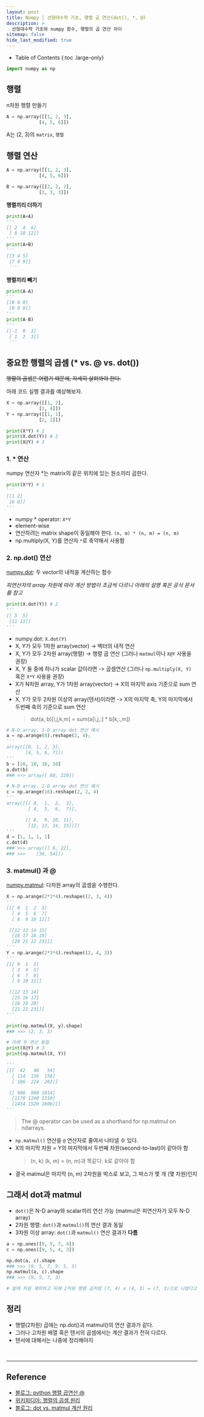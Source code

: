 ```yaml
---
layout: post
title: Numpy | 선형대수학 기초, 행렬 곱 연산(dot(), *, @)
description: >
  선형대수학 기초와 numpy 함수, 행렬의 곱 연산 차이
sitemap: false
hide_last_modified: true
---
```


- Table of Contents
{:toc .large-only}


~~~python
import numpy as np
~~~

## 행렬
n차원 행렬 만들기  
~~~python
A = np.array([[1, 2, 3],
            [4, 5, 6]])
~~~
A는 (2, 3)의 `matrix`, `행렬` 


## 행렬 연산
~~~python
A = np.array([[1, 2, 3],
            [4, 5, 6]])

B = np.array([[2, 2, 2],
            [3, 3, 3]])
~~~

**행렬끼리 더하기**  
~~~python
print(A+A)
'''
[[ 2  4  6]
 [ 8 10 12]]
'''
print(A+B)
'''
[[3 4 5]
 [7 8 9]]
 '''
~~~

**행렬끼리 빼기**
~~~python
print(A-A)
'''
[[0 0 0]
 [0 0 0]]
'''
print(A-B)
'''
[[-1  0  1]
 [ 1  2  3]]
 '''
~~~

## 중요한 행렬의 곱셈 (* vs. @ vs. dot())

~~행렬의 곱셈은 어렵기 때문에, 자세히 살펴봐야 한다.~~

아래 코드 실행 결과를 예상해보자.

~~~python
X = np.array([[1, 2],
            [3, 4]])
Y = np.array([[1, 1],
            [2, 2]])

print(X*Y) # 1
print(X.dot(Y)) # 2
print(X@Y) # 3
~~~

### 1. * 연산
numpy 연산자 *는 matrix의 같은 위치에 있는 원소끼리 곱한다.

~~~python
print(X*Y) # 1
'''
[[1 2]
 [6 8]]
'''
~~~

- numpy * operator: `X*Y`
- element-wise
- 연산하려는 matrix shape이 동일해야 한다. `(n, m) * (n, m) = (n, m)`
- np.multiply(X, Y)를 연산자 `*`로 축약해서 사용함

### 2. np.dot() 연산
[numpy.dot](https://numpy.org/doc/stable/reference/generated/numpy.dot.html#numpy.dot): 두 vector의 내적을 계산하는 함수

*피연산자의 array 차원에 따라 계산 방법이 조금씩 다르니 아래의 설명 혹은 공식 문서를 참고*

~~~python
print(X.dot(Y)) # 2
'''
[[ 5  5]
 [11 11]]
'''
~~~

- numpy.dot: `X.dot(Y)`
- X, Y가 모두 1차원 array(vector) -> 벡터의 내적 연산
- X, Y가 모두 2차원 array(행렬) -> 행렬 곱 연산 (그러나 `matmul`이나 `X@Y` 사용을 권장)
- X, Y 둘 중에 하나가 scalar 값이라면 -> 곱셈연산 (그러나 `np.multiply(X, Y)` 혹은 `X*Y` 사용을 권장)
- X가 N차원 array, Y가 1차원 array(vector) -> X의 마지막 axis 기준으로 sum 연산
- X, Y가 모두 2차원 이상의 array(텐서)이라면 -> X의 마지막 축, Y의 마지막에서 두번째 축의 기준으로 sum 연산
    > dot(a, b)[i,j,k,m] = sum(a[i,j,:] * b[k,:,m])

~~~python
# N-D array, 1-D array dot 연산 예시
a = np.arange(8).reshape(2, 4); 
'''
array([[0, 1, 2, 3],
       [4, 5, 6, 7]])
'''
b = [10, 10, 10, 10]
a.dot(b)
### >>> array([ 60, 220])
~~~

~~~python
# N-D array, 1-D array dot 연산 예시
c = np.arange(16).reshape(2, 2, 4)
'''
array([[[ 0,  1,  2,  3],
        [ 4,  5,  6,  7]],

       [[ 8,  9, 10, 11],
        [12, 13, 14, 15]]])
'''
d = [1, 1, 1, 1]
c.dot(d)
### >>> array([[ 6, 22],
### >>>    [38, 54]])
~~~


### 3. matmul() 과 @  
 [numpy.matmul](https://numpy.org/doc/stable/reference/generated/numpy.matmul.html): 다차원 array의 곱셈을 수행한다.

~~~python
X = np.arange(2*3*4).reshape((2, 3, 4))
'''
[[[ 0  1  2  3]
  [ 4  5  6  7]
  [ 8  9 10 11]]

 [[12 13 14 15]
  [16 17 18 19]
  [20 21 22 23]]]
'''
Y = np.arange(2*3*4).reshape((2, 4, 3))
'''
[[[ 0  1  2]
  [ 3  4  5]
  [ 6  7  8]
  [ 9 10 11]]

 [[12 13 14]
  [15 16 17]
  [18 19 20]
  [21 22 23]]]
'''

print(np.matmul(X, y).shape)
### >>> (2, 3, 3)

# 아래 두 연산 동일
print(X@Y) # 3
print(np.matmul(X, Y)) 

'''
[[[  42   48   54]
  [ 114  136  158]
  [ 186  224  262]]

 [[ 906  960 1014]
  [1170 1240 1310]
  [1434 1520 1606]]]
'''
~~~

> The @ operator can be used as a shorthand for np.matmul on ndarrays.

- `np.matmul()` 연산을 `@` 연산자로 줄여서 나타낼 수 있다.
- X의 마지막 차원 = Y의 마지막에서 두번째 차원(second-to-last)이 같아야 함
    > (n, k) (k, m) = (n, m)과 똑같다. k로 같아야 함
- 결국 matmul은 마지막 (n, m) 2차원을 박스로 보고, 그 박스가 몇 개 (몇 차원)인지

## 그래서 dot과 matmul

- `dot()`은 N-D array와 scalar끼리 연산 가능 (matmul은 피연산자가 모두 N-D array)
- 2차원 행렬: `dot()`과 `matmul()`의 연산 결과 동일
- 3차원 이상 array: `dot()`과 `matmul()` 연산 결과가 **다름**

~~~python
a = np.ones([9, 5, 7, 4])
c = np.ones([9, 5, 4, 3])

np.dot(a, c).shape
### >>> (9, 5, 7, 9, 5, 3)
np.matmul(a, c).shape
### >>> (9, 5, 7, 3)

# 앞에 차원 제외하고 뒤에 2차원 행렬 곱처럼 (7, 4) x (4, 3) = (7, 3)으로 나왔다고 생각
~~~


## 정리
- 행렬(2차원) 곱에는 np.dot()과 matmul()의 연산 결과가 같다.
- 그러나 고차원 배열 혹은 텐서의 곱셈에서는 계산 결과가 전혀 다르다.
- 텐서에 대해서는 나중에 정리해야지

<br>

---

## Reference
- [블로그: python 행렬 곱연산 @](https://cyber0946.tistory.com/64) 
- [위키피디아: 행렬의 곱셈 원리](https://ko.wikipedia.org/wiki/%ED%96%89%EB%A0%AC_%EA%B3%B1%EC%85%88)
- [블로그: dot vs. matmul 계산 원리](https://blog.naver.com/cjh226/221356884894) 